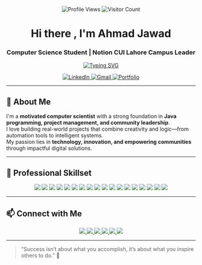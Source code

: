 <!-- Profile Views -->
<p align="center">
  <img src="https://komarev.com/ghpvc/?username=ahmadjawad533&label=👀+Profile+Views&color=brightgreen&style=for-the-badge" alt="Profile Views" />
  <img src="https://visitor-badge.laobi.icu/badge?page_id=ahmadjawad533.ahmadjawad533&left_color=gray&right_color=blue&style=for-the-badge" alt="Visitor Count" />
</p>

<!-- Profile Header -->
<h1 align="center">Hi there , I'm Ahmad Jawad</h1>
<h3 align="center"> Computer Science Student | Notion CUI Lahore Campus Leader</h3>

<!-- Typing Animation -->
<p align="center">
  <a href="https://git.io/typing-svg">
    <img src="https://readme-typing-svg.herokuapp.com?font=Fira+Code&pause=1000&color=0e75b6&width=450&lines=Passionate+Developer+and+Innovator;Community+Builder+and+Learner;Exploring+AI+and+Open+Source;Always+Learning+New+Things" alt="Typing SVG" />
  </a>
</p>

<!-- Social Links -->
<p align="center">
  <a href="https://www.linkedin.com/in/ahmadjawad533/" target="_blank">
    <img src="https://img.shields.io/badge/LinkedIn-0077B5.svg?&style=for-the-badge&logo=linkedin&logoColor=white" alt="LinkedIn" />
  </a>
  <a href="mailto:iahmadjawad.533@gmail.com">
    <img src="https://img.shields.io/badge/Gmail-D14836.svg?&style=for-the-badge&logo=gmail&logoColor=white" alt="Gmail" />
  </a>
  <a href="[https://ahmadjawad533.github.io/](https://iahmadjawad533.wixsite.com/my-site)">
    <img src="https://img.shields.io/badge/Portfolio-000000.svg?&style=for-the-badge&logo=firefox&logoColor=white" alt="Portfolio" />
  </a>
</p>

---

## 💼 About Me

I'm a **motivated computer scientist** with a strong foundation in **Java programming, project management, and community leadership**.  
I love building real-world projects that combine creativity and logic—from automation tools to intelligent systems.  
My passion lies in **technology, innovation, and empowering communities** through impactful digital solutions.

---

## 🧠 Professional Skillset

<p align="center">
  <!-- Programming Languages -->
  <img src="https://img.shields.io/badge/Java-ED8B00?style=for-the-badge&logo=java&logoColor=white" />
  <img src="https://img.shields.io/badge/Python-3776AB?style=for-the-badge&logo=python&logoColor=white" />
  <img src="https://img.shields.io/badge/C++-00599C?style=for-the-badge&logo=cplusplus&logoColor=white" />
  <img src="https://img.shields.io/badge/HTML5-E34F26?style=for-the-badge&logo=html5&logoColor=white" />

  <!-- Databases -->
  <img src="https://img.shields.io/badge/MySQL-4479A1?style=for-the-badge&logo=mysql&logoColor=white" />
  <img src="https://img.shields.io/badge/MongoDB-4EA94B?style=for-the-badge&logo=mongodb&logoColor=white" />
  <img src="https://img.shields.io/badge/NoSQL-336791?style=for-the-badge&logo=databricks&logoColor=white" />
  <img src="https://img.shields.io/badge/Database-003B57?style=for-the-badge&logo=databricks&logoColor=white" />

  <!-- Development Tools -->
  <img src="https://img.shields.io/badge/Linux-FCC624?style=for-the-badge&logo=linux&logoColor=black" />
  <img src="https://img.shields.io/badge/VS%20Code-007ACC?style=for-the-badge&logo=visualstudiocode&logoColor=white" />
  <img src="https://img.shields.io/badge/PyCharm-000000?style=for-the-badge&logo=pycharm&logoColor=white" />
  <img src="https://img.shields.io/badge/IntelliJ%20IDEA-000000?style=for-the-badge&logo=intellijidea&logoColor=white" />
  <img src="https://img.shields.io/badge/Dev%20C++-1E90FF?style=for-the-badge&logo=dev.to&logoColor=white" />
  <img src="https://img.shields.io/badge/Packet%20Tracer-0078D4?style=for-the-badge&logo=cisco&logoColor=white" />

  <!-- Web / Other Tools -->
  <img src="https://img.shields.io/badge/WordPress-21759B?style=for-the-badge&logo=wordpress&logoColor=white" />
  <img src="https://img.shields.io/badge/Scratch-4D97FF?style=for-the-badge&logo=scratch&logoColor=white" />
  <img src="https://img.shields.io/badge/Git-F05032?style=for-the-badge&logo=git&logoColor=white" />
  <img src="https://img.shields.io/badge/GitHub-100000?style=for-the-badge&logo=github&logoColor=white" />
</p>

---

## 📫 Connect with Me

<p align="center">
  <a href="https://www.facebook.com/ahmadjawad533/">
    <img src="https://img.shields.io/badge/Facebook-1877F2?logo=facebook&logoColor=white&style=for-the-badge" />
  </a>
  <a href="https://instagram.com/ahmadjawad.533">
    <img src="https://img.shields.io/badge/Instagram-E4405F?logo=instagram&logoColor=white&style=for-the-badge" />
  </a>
  <a href="https://twitter.com/ahmadjawad533">
    <img src="https://img.shields.io/badge/Twitter-1DA1F2?logo=twitter&logoColor=white&style=for-the-badge" />
  </a>
  <a href="https://www.linkedin.com/in/ahmadjawad533/">
    <img src="https://img.shields.io/badge/LinkedIn-0077B5?logo=linkedin&logoColor=white&style=for-the-badge" />
  </a>
  <a href="https://github.com/ahmadjawad533">
    <img src="https://img.shields.io/badge/GitHub-100000?logo=github&logoColor=white&style=for-the-badge" />
  </a>
  <a href="https://iahmadjawad533.wixsite.com/my-site">
    <img src="https://img.shields.io/badge/Portfolio-000000?logo=firefox&logoColor=white&style=for-the-badge" />
  </a>
</p>

---

> “Success isn’t about what you accomplish, it’s about what you inspire others to do.” 🚀
